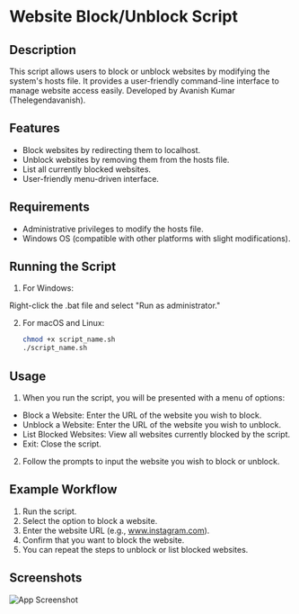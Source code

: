 # Website Block/Unblock Script

## Description
This script allows users to block or unblock websites by modifying the system's hosts file. It provides a user-friendly command-line interface to manage website access easily. Developed by Avanish Kumar (Thelegendavanish).

## Features
- Block websites by redirecting them to localhost.
- Unblock websites by removing them from the hosts file.
- List all currently blocked websites.
- User-friendly menu-driven interface.

## Requirements
- Administrative privileges to modify the hosts file.
- Windows OS (compatible with other platforms with slight modifications).

## Running the Script
1. For Windows:

Right-click the .bat file and select "Run as administrator."

2. For macOS and Linux:
   ```bash
   chmod +x script_name.sh
   ./script_name.sh

## Usage
1. When you run the script, you will be presented with a menu of options:

- Block a Website: Enter the URL of the website you wish to block.
- Unblock a Website: Enter the URL of the website you wish to unblock.
- List Blocked Websites: View all websites currently blocked by the script.
- Exit: Close the script.
2. Follow the prompts to input the website you wish to block or unblock.

## Example Workflow
1. Run the script.
2. Select the option to block a website.
3. Enter the website URL (e.g., www.instagram.com).
4. Confirm that you want to block the website.
5. You can repeat the steps to unblock or list blocked websites.

## Screenshots

![App Screenshot](https://via.placeholder.com/468x300?text=App+Screenshot+Here)
